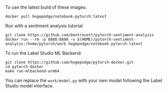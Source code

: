 To use the latest build of these images:

```docker pull hogepodge/pytorch:latest
docker pull hogepodge/notebook-pytorch:latest
```
Run with a sentiment analysis tutorial:
```
git clone https://github.com/bentrevett/pytorch-sentiment-analysis
docker run --rm -p 8888:8888 -v $(HOME)/pytorch-sentiment-analysis:/home/pytorch/work hogepodge/notebook-pytorch:latest
```

To run the Label Studio ML Backend:
```
git clone https://github.com/hogepodge/pytorch-docker.git
cd pytorch-docker
make run-mlbackend-arm64
```

You can replace the `work/model.py` with your own model following the Label Studio model interface.
